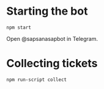# Starting the bot
```
npm start
```
Open @sapsanasapbot in Telegram.

# Collecting tickets
```
npm run-script collect
```